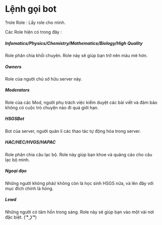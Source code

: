 # Lệnh gọi bot
?role Role : Lấy role cho mình.

Các Role hiện có trong đây :

##### Infomatics/Physics/Chemistry/Mathematics/Biology/High Quality
Role phân chia khối chuyên. Role này sẽ giúp bạn trở nên màu mè hơn.

##### Owners
Role của người chủ sở hữu server này.

##### Moderators
Role của các Mod, người phụ trách việc kiểm duyệt các bài viết và đảm bảo không có cuộc trò chuyện nào đi quá giới hạn.

##### HSGSBot
Bot của server, người quản lí các thao tác tự động hóa trong server.

##### HAC/HEC/HVGS/HAPAC
Role phân chia câu lạc bộ. Role này giúp bạn khoe và quảng cáo cho câu lạc bộ mình.

##### Ngoại đạo
Những người không phải/ không còn là học sinh HSGS nữa, và lên đây với mục đích chính là hóng.

##### Lewd
Những người có tâm hồn trong sáng. Role này sẽ giúp bạn vào một vài nơi đặc biệt. ( ͡° ͜ʖ ͡°)
